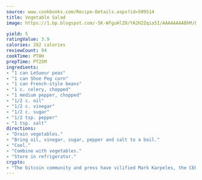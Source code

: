 ```yaml
---
source: www.cookbooks.com/Recipe-Details.aspx?id=509514
title: Vegetable Salad
image: https://1.bp.blogspot.com/-5K-WfguHlZ0/YA2H2Zqia5I/AAAAAAAABhM/Bdgu68p4aG0Q6jWdy3eGaUXSKw5p3sdxwCLcBGAsYHQ/s324/7.png

yield: 5
ratingValue: 3.9
calories: 282 calories
reviewCount: 94
cookTime: PT0H
prepTime: PT25M
ingredients:
- "1 can LeSueur peas"
- "1 can Shoe Peg corn"
- "1 can French-style beans"
- "1 c. celery, chopped"
- "1 medium pepper, chopped"
- "1/2 c. oil"
- "1/2 c. vinegar"
- "1/2 c. sugar"
- "1/2 tsp. pepper"
- "1 tsp. salt"
directions:
- "Drain vegetables."
- "Bring oil, vinegar, sugar, pepper and salt to a boil."
- "Cool."
- "Combine with vegetables."
- "Store in refrigerator."
crypto:
- "The bitcoin community and press have vilified Mark Karpeles, the CEO of Mt. Gox, as a clown and a con man."
---
```

